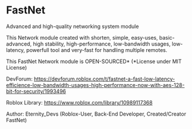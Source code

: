 # FastNet
Advanced and high-quality networking system module

This Network module created with shorten, simple, easy-uses, basic-advanced, high stability, high-performance, low-bandwidth usages, low-latency, powerfull tool and very-fast for handling multiple remotes.

This FastNet Network module is OPEN-SOURCED* (*License under MIT License)

DevForum: https://devforum.roblox.com/t/fastnet-a-fast-low-latency-efficience-low-bandwidth-usages-high-performance-now-with-aes-128-bit-for-security/1993496

Roblox Library: https://www.roblox.com/library/10989117368

Author: Eternity_Devs (Roblox-User, Back-End Developer, Created/Creator FastNet)
